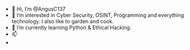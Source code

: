 - 👋 Hi, I’m @AngusC137
- 👀 I’m interested in Cyber Security, OSINT, Programming and everything technology. I also like to garden and cook.
- 🌱 I’m currently learning Python & Ethical Hacking. 
- 📫 
- 
<!---
AngusC137/AngusC137 is a ✨ special ✨ repository because its `README.md` (this file) appears on your GitHub profile.
You can click the Preview link to take a look at your changes.
--->
